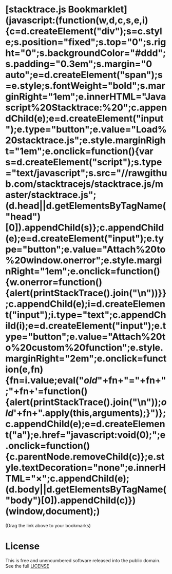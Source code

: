 # [stacktrace.js Bookmarklet](javascript:(function(w,d,c,s,e,i){c=d.createElement("div");s=c.style;s.position="fixed";s.top="0";s.right="0";s.backgroundColor="#ddd";s.padding="0.3em";s.margin="0 auto";e=d.createElement("span");s=e.style;s.fontWeight="bold";s.marginRight="1em";e.innerHTML="Javascript%20Stacktrace:%20";c.appendChild(e);e=d.createElement("input");e.type="button";e.value="Load%20stacktrace.js";e.style.marginRight="1em";e.onclick=function(){var s=d.createElement("script");s.type="text/javascript";s.src="//rawgithub.com/stacktracejs/stacktrace.js/master/stacktrace.js";(d.head||d.getElementsByTagName("head")[0]).appendChild(s)};c.appendChild(e);e=d.createElement("input");e.type="button";e.value="Attach%20to%20window.onerror";e.style.marginRight="1em";e.onclick=function(){w.onerror=function(){alert(printStackTrace().join("\n"))}};c.appendChild(e);i=d.createElement("input");i.type="text";c.appendChild(i);e=d.createElement("input");e.type="button";e.value="Attach%20to%20custom%20function";e.style.marginRight="2em";e.onclick=function(e,fn){fn=i.value;eval("_old_"+fn+"="+fn+";"+fn+'=function(){alert(printStackTrace().join("\\n"));_old_'+fn+".apply(this,arguments);}")};c.appendChild(e);e=d.createElement("a");e.href="javascript:void(0);";e.onclick=function(){c.parentNode.removeChild(c)};e.style.textDecoration="none";e.innerHTML="&#215;";c.appendChild(e);(d.body||d.getElementsByTagName("body")[0]).appendChild(c)})(window,document);)

(Drag the link above to your bookmarks)

# License
This is free and unencumbered software released into the public domain. See the full [LICENSE](https://raw.github.com/stacktracejs/stacktrace-bookmarklet/master/LICENSE)

